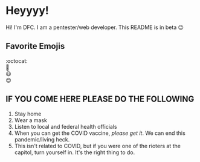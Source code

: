 # Heyyyy!
Hi! I'm DFC. I am a pentester/web developer. This README is in beta :wink:
## Favorite Emojis
:octocat:
<br>
:potato:
<br>
:smiley:
<br>
:wink:
## IF YOU COME HERE PLEASE DO THE FOLLOWING
1. Stay home
2. Wear a mask
3. Listen to local and federal health officials
4. When you can get the COVID vaccine, *please get it*. We can end this pandemic/living heck.
5. This isn't related to COVID, but if you were one of the rioters at the capitol, turn yourself in. It's the right thing to do.
